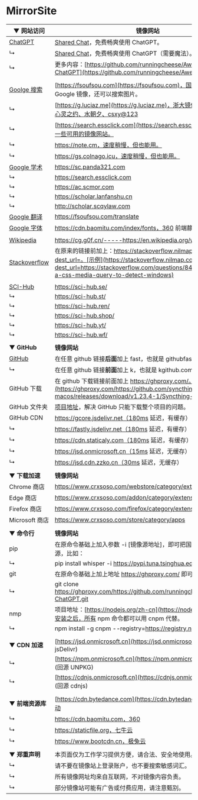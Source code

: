 # MirrorSite





| ▼ **网站访问**                                       | **镜像网站**                                                 |
| ---------------------------------------------------- | ------------------------------------------------------------ |
| [ChatGPT](https://chat.openai.com/chat)              | [Shared Chat](https://chat-shared2.zhile.io/shared.html)，免费畅爽使用 ChatGPT。 |
| ↳                                                    | [Shared Chat](https://chat-shared.zhile.io/shared.html)，免费畅爽使用 ChatGPT（需要魔法）。 |
| ↳                                                    | 更多内容：[https://github.com/runningcheese/Awesome-ChatGPT](https://github.com/runningcheese/Awesome-ChatGPT) |
|                                                      |                                                              |
| [Goolge 搜索](https://www.google.com/)               | [https://fsoufsou.com](https://fsoufsou.com)，国内可合规使用的 Google 镜像，还可以搜索图片。 |
| ↳                                                    | [https://g.luciaz.me](https://g.luciaz.me)，浙大镜像，答案分别是：心灵之约、水朝夕、csxy@123 |
| ↳                                                    | [https://search.essclick.com](https://search.essclick.com)，提供了一些可用的镜像网站。 |
| ↳                                                    | https://note.cm，速度稍慢，但也能用。                        |
| ↳                                                    | https://gs.colnago.icu，速度稍慢，但也能用。                 |
| [Google 学术](https://scholar.google.com/)           | https://sc.panda321.com                                      |
| ↳                                                    | https://search.essclick.com                                  |
| ↳                                                    | https://ac.scmor.com                                         |
| ↳                                                    | https://scholar.lanfanshu.cn                                 |
| ↳                                                    | http://scholar.scqylaw.com                                   |
| [Google 翻译](https://translate.google.com/)         | https://fsoufsou.com/translate                               |
| [Google 字体](https://www.googlefonts.cn/)           | https://cdn.baomitu.com/index/fonts，360 前端静态资源库。    |
|                                                      |                                                              |
| [Wikipedia](https://en.wikipedia.org/wiki/Main_Page) | https://cg.g0f.cn/-----https://en.wikipedia.org/wiki/Wikipedia |
| [Stackoverflow](https://stackoverflow.com)           | 在原来的链接前加上：https://stackoverflow.nilmap.com/question?dest_url=。[示例](https://stackoverflow.nilmap.com/question?dest_url=https://stackoverflow.com/questions/8493589/is-there-a-css-media-query-to-detect-windows) |
|                                                      |                                                              |
| [SCI-Hub](https://sci-hub.ru/)                       | https://sci-hub.se/                                          |
| ↳                                                    | https://sci-hub.st/                                          |
| ↳                                                    | https://sci-hub.ren/                                         |
| ↳                                                    | https://sci-hub.shop/                                        |
| ↳                                                    | https://sci-hub.yt/                                          |
| ↳                                                    | https://sci-hub.wf/                                          |
|                                                      |                                                              |
| ▼ **GitHub**                                         | **镜像网站**                                                 |
| [GitHub](https://github.com/)                        | 在任意 github 链接**后面**加上 fast，也就是 githubfast.com，[[示例](https://githubfast.com/runningcheese/Awesome-ChatGPT)] |
| ↳                                                    | 在任意 github 链接**前面**加上 k，也就是 kgithub.com，[[示例](https://kgithub.com/runningcheese/Awesome-ChatGPT)] |
| GitHub 下载                                          | 在 github 下载链接前面加上 https://ghproxy.com/。[示例](https://ghproxy.com/https://github.com/syncthing/syncthing-macos/releases/download/v1.23.4-1/Syncthing-1.23.4-1.dmg) |
| GitHub 文件夹                                        | [项目地址](https://blog.luckly-mjw.cn/tool-show/github-directory-downloader/index.html)，解决 GitHub 只能下载整个项目的问题。 |
| GitHub CDN                                           | https://gcore.jsdelivr.net（180ms 延迟，有缓存）             |
| ↳                                                    | https://fastly.jsdelivr.net（180ms 延迟，有缓存）            |
| ↳                                                    | https://cdn.staticaly.com（180ms 延迟，有缓存）              |
| ↳                                                    | https://jsd.onmicrosoft.cn（15ms 延迟，无缓存）              |
| ↳                                                    | https://jsd.cdn.zzko.cn（30ms 延迟，无缓存）                 |
|                                                      |                                                              |
| ▼ **下载加速**                                       | **镜像网站**                                                 |
| Chrome 商店                                          | https://www.crxsoso.com/webstore/category/extensions         |
| Edge 商店                                            | https://www.crxsoso.com/addon/category/extensions            |
| Firefox 商店                                         | https://www.crxsoso.com/firefox/category/extensions          |
| Microsoft 商店                                       | https://www.crxsoso.com/store/category/apps                  |
|                                                      |                                                              |
| ▼ **命令行**                                         | **镜像网站**                                                 |
| pip                                                  | 在原命令基础上加入参数 -i [镜像源地址]，即可把国外的源换成国内源，比如： |
| ↳                                                    | pip install whisper -i https://pypi.tuna.tsinghua.edu.cn/simple |
| git                                                  | 在原命令基础上加上地址 https://ghproxy.com/ 即可高速克隆，比如： |
| ↳                                                    | git clone https://ghproxy.com/https://github.com/runningcheese/Awesome-ChatGPT.git |
| nmp                                                  | 项目地址：[https://nodejs.org/zh-cn](https://nodejs.org/zh-cn)，安装之后，所有 npm 命令都可以用 cnpm 代替。 |
| ↳                                                    | npm install -g cnpm --registry=https://registry.npmmirror.com |
|                                                      |                                                              |
| ▼ **CDN 加速**                                       | [https://jsd.onmicrosoft.cn](https://jsd.onmicrosoft.cn/@info) (回源 jsDelivr) |
| ↳                                                    | [https://npm.onmicrosoft.cn](https://npm.onmicrosoft.cn/@info) (回源 UNPKG) |
| ↳                                                    | [https://cdnjs.onmicrosoft.cn](https://cdnjs.onmicrosoft.cn/@info) (回源 cdnjs) |
|                                                      |                                                              |
| ▼ **前端资源库**                                     | [https://cdn.bytedance.com](https://cdn.bytedance.com)，字节跳动 |
| ↳                                                    | https://cdn.baomitu.com，360                                 |
| ↳                                                    | https://staticfile.org，七牛云                               |
| ↳                                                    | https://www.bootcdn.cn，极兔云                               |
|                                                      |                                                              |
| ▼ **郑重声明**                                       | 本页面仅为工作学习提供方便，请合法、安全地使用。             |
| ↳                                                    | 请不要在镜像站上登录账户，也不要搜索敏感词汇。               |
| ↳                                                    | 所有镜像网址均来自互联网，不对镜像内容负责。                 |
| ↳                                                    | 部分镜像站可能有广告或付费应用，请注意甄别。                 |

